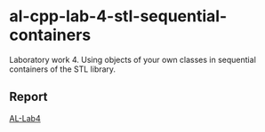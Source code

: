 # al-cpp-lab-4-stl-sequential-containers
Laboratory work 4. Using objects of your own classes in sequential containers of the STL library.

## Report
[AL-Lab4](https://drive.google.com/file/d/1cpsB7aKHgmyVx7hBniTVfduENyCz6Wvh/view?usp=sharing)
